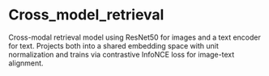 # Cross_model_retrieval
Cross-modal retrieval model using ResNet50 for images and a text encoder for text. Projects both into a shared embedding space with unit normalization and trains via contrastive InfoNCE loss for image-text alignment.

